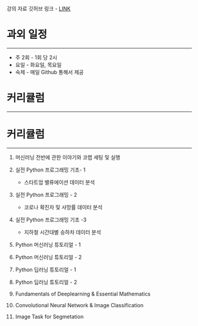 강의 자료 깃허브 링크 - [LINK](https://github.com/DoSungjin/2023-for-DS)

# 과외 일정

---

- 주 2회 - 1회 당 2시
- 요일 - 화요일, 목요일
- 숙제 - 매일 Github 통해서 제공

# 커리큘럼

---

# 커리큘럼

---

1. 머신러닝 전반에 관한 이야기와 코랩 세팅 및 실행

2. 실전 Python 프로그래밍 기초- 1
    - 스타트업 밸류에이션 데이터 분석
3. 실전 Python 프로그래밍 - 2
    - 코로나 확진자 및 사망률 데이터 분석
4. 실전 Python 프로그래밍 기초 -3
    - 지하철 시간대별 승하차 데이터 분석
5. Python 머신러닝 튜토리얼 - 1
6. Python 머신러닝 튜토리얼 - 2
7. Python 딥러닝 튜토리얼 - 1
8. Python 딥러닝 튜토리얼 - 2
9. Fundamentals of Deeplearning & Essential Mathematics
10. Convolutional Neural Network & Image Classification
11. Image Task for Segmetation
